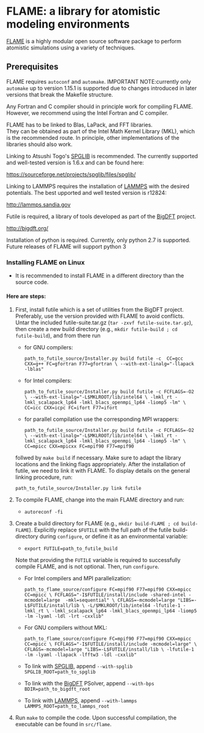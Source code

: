 <!--
<div align="center">
  <img src="https://www.iasbs.ac.ir/~aghasemi/images/logo.png"><br><br>
</div>
-->

[comment]: # (-----------------)

# FLAME: a library for atomistic modeling environments

[FLAME](flame-code.org) is a highly modular open source software package to perform atomistic simulations using a variety of techniques.


## Prerequisites

FLAME requires `autoconf` and `automake`.
IMPORTANT NOTE:currently only `automake` up to version 1.15.1
is supported due to changes introduced in later versions
that break the Makefile structure.

Any Fortran and C compiler should in principle work for compiling FLAME.
However, we recommend using the Intel Fortran and C compiler.


FLAME has to be linked to Blas, LaPack, and FFT libraries.  
They can be obtained as part of the Intel Math Kernel Library (MKL), 
which is the recommended route. In principle, other
implementations of the libraries should also work.


Linking to Atsushi Togo's [SPGLIB](https://sourceforge.net/projects/spglib/files/spglib/) is recommended. 
The currently supported
and well-tested version is 1.6.x and can be found here:

https://sourceforge.net/projects/spglib/files/spglib/


Linking to LAMMPS requires the installation of [LAMMPS](http://lammps.sandia.gov) with 
the desired potentials. The best upported and well tested version is
r12824:

http://lammps.sandia.gov

Futile is required, a library of tools developed as part of the [BigDFT](http://bigdft.org/) project.

http://bigdft.org/

Installation of python is required. Currently,
only python 2.7 is supported. Future releases of FLAME will
support python 3


### Installing FLAME on Linux

* It is recommended to install FLAME in a different
directory than the source code.

#### Here are steps:

1. First, install futile which is
   a set of utilities from the BigDFT project.
   Preferably, use the version provided with
   FLAME to avoid conflicts.
   Untar the included futile-suite.tar.gz (`tar -zxvf futile-suite.tar.gz`), then 
   create a new build directory (e.g., `mkdir futile-build ; cd futile-build`), and from there run

   - for GNU compilers:

      `path_to_futile_source/Installer.py build futile -c 
      CC=gcc CXX=g++ FC=gfortran F77=gfortran \
      --with-ext-linalg="-llapack -lblas"`

   - for Intel compilers:

      `path_to_futile_source/Installer.py build futile -c FCFLAGS=-O2 \
      --with-ext-linalg="-L$MKLROOT/lib/intel64 \
      -lmkl_rt -lmkl_scalapack_lp64 -lmkl_blacs_openmpi_lp64 -liomp5 -lm" \
      CC=icc CXX=icpc FC=ifort F77=ifort`

   - for parallel compilation use the corresponding MPI wrappers:

      `path_to_futile_source/Installer.py build futile -c FCFLAGS=-O2 \
      --with-ext-linalg="-L$MKLROOT/lib/intel64 \
      -lmkl_rt -lmkl_scalapack_lp64 -lmkl_blacs_openmpi_lp64 -liomp5 -lm" \
      CC=mpicc CXX=mpicxx FC=mpif90 F77=mpif90`

   follwed by `make build` if necessary.
   Make sure to adapt the library locations and
   the linking flags appropriately.
   After the installation of futile, we need to link it
   with FLAME.
   To display details on the general linking procedure, run:

   `path_to_futile_source/Installer.py link futile`


2. To compile FLAME, change into the main FLAME directory and run:

   - `autoreconf -fi`

3. Create a build directory for FLAME (e.g., `mkdir build-FLAME ; cd build-FLAME`). 
   Explicitly replace `$FUTILE` with the full path of the futile build-directory during `configure`, 
   or define it as an environmental variable:

   - `export FUTILE=path_to_futile_build`

   Note that providing the `FUTILE` variable is required to successfully compile FLAME, and is not optional.
   Then, run `configure`. 
    
   - For Intel compilers and MPI parallelization:

       `path_to_flame_source/configure FC=mpif90 F77=mpif90 CXX=mpicc CC=mpicc \
       FCFLAGS="-I$FUTILE/install/include -shared-intel -mcmodel=large  -mkl=sequential" \
       CFLAGS=-mcmodel=large "LIBS=-L$FUTILE/install/lib \
       -L/$MKLROOT/lib/intel64 -lfutile-1 -lmkl_rt \
       -lmkl_scalapack_lp64 -lmkl_blacs_openmpi_lp64 -liomp5 -lm -lyaml -ldl -lrt -cxxlib"`


   - For GNU compilers without MKL:

       `path_to_flame_source/configure FC=mpif90 F77=mpif90 CXX=mpicc CC=mpicc \
       FCFLAGS="-I$FUTILE/install/include -mcmodel=large" \
       CFLAGS=-mcmodel=large "LIBS=-L$FUTILE/install/lib \
       -lfutile-1 -lm -lyaml -llapack -lfftw3 -ldl -cxxlib"`
   
   - To link with [SPGLIB](https://atztogo.github.io/spglib/), append
   `--with-spglib SPGLIB_ROOT=path_to_spglib`

   - To link with the [BigDFT](http://bigdft.org) PSolver, append
   `--with-bps BDIR=path_to_bigdft_root`

   - To link with [LAMMPS](https://lammps.sandia.gov), append
   `--with-lammps LAMMPS_ROOT=path_to_lammps_root`

4. Run `make` to compile the code. 
   Upon successful compilation, the executable can be found in `src/flame`.

